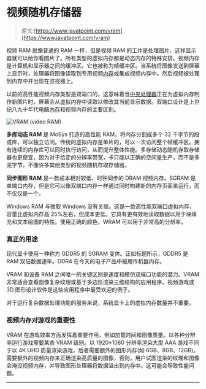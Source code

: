# 视频随机存储器

> 原文:[https://www.javatpoint.com/vram](https://www.javatpoint.com/vram)

视频 RAM 就像普通的 RAM 一样，但是视频 RAM 的工作是处理图片，这样显示器就可以给你看图片了。所有类型的虚拟内存都是动态内存的特殊安排。视频内存是计算机和显示器之间的缓冲区。它也被称为帧缓冲区。当系统将图像发送到屏幕上显示时，处理器将图像读取到专用视频[内存](https://www.javatpoint.com/ram-full-form)或集成视频内存中。然后视频被处理到内存中并出现在监视器上。

以前的高性能视频内存类型是双端口的，这意味着当[中央处理器](https://www.javatpoint.com/cpu-full-form)正在为虚拟内存制作新图片时，屏幕会从虚拟内存中读取以修改其当前显示数据。双端口设计是上世纪八九十年代电脑[内存](https://www.javatpoint.com/ram)和视频内存的主要区别。

![VRAM (video RAM)](../Images/97ba09a3c7910be69fa4b2d0b3596a16.png)

**多库动态 RAM** 是 MoSys 打造的高性能 RAM，将内存分割成多个 32 千字节的段或库，可以独立访问。传统的虚拟内存是单片的，可以一次访问整个帧缓冲区。拥有连续的内存库可以同时执行访问，从而提升整体性能。多存储动态随机存取存储器也更便宜，因为对于给定的分辨率带宽，卡只能以正确的空间量生产，而不是多兆字节，不像许多其他类型的视频随机存取存储器。

**同步图形 RAM** 是一款成本相对较低、时钟同步的 DRAM 视频内存。SGRAM 是单端口内存，但是它可以像双端口内存一样通过同时构建新的内存页面来运行，而不仅仅是一个。

Windows RAM 与微软 Windows 没有关联。这是一款高性能双端口虚拟内存，容量比虚拟内存高 25%左右，但成本更低。它具有更有效地读取数据以用于块填充和文本绘图的特性。使用正确的颜色，WRAM 可以用于非常高的分辨率。

### 真正的用途

现代显卡使用一种称为 GDDR5 的 SGRAM 变体。正如标题所示，GDDR5 是 RAM 双倍数据速率。DDR4 在今天的电子产品中被用作机器内存。

VRAM 和设备 RAM 之间唯一的关键区别是速度和模仿双端口功能的潜力。VRAM 非常适合查看图像复杂纹理或基于多边形渲染三维结构的应用程序。视频游戏或 3D 图形设计软件是这些应用程序中最受欢迎的例子。

对于运行复杂数据处理功能的服务来说，系统显卡上的虚拟内存数量并不重要。

### 视频内存对游戏的重要性

VRAM 在游戏效率方面发挥着重要作用，例如加载时间和图像质量。以各种分辨率运行游戏需要某些 VRAM 级别。以 1920*1080 分辨率渲染大型 AAA 游戏不同于以 4K UHD 质量渲染游戏，后者需要额外的图形内存(如 6GB、8GB、12GB)。需要额外的视频内存来正确渲染高质量的图像，否则，用户试图渲染的纹理和图像会淹没视频内存，并导致图形处理器将数据溢出到内存中。这可能会导致性能问题。

* * *